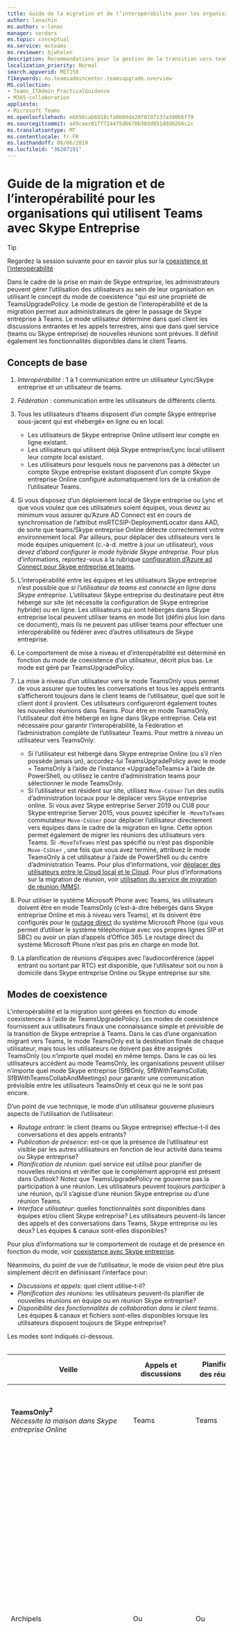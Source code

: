 ```yaml
---
title: Guide de la migration et de l’interopérabilité pour les organisations qui utilisent Teams avec Skype Entreprise
author: lanachin
ms.author: v-lanac
manager: serdars
ms.topic: conceptual
ms.service: msteams
ms.reviewer: bjwhalen
description: Recommandations pour la gestion de la transition vers teams dans Skype entreprise
localization_priority: Normal
search.appverid: MET150
f1keywords: ms.teamsadmincenter.teamsupgrade.overview
MS.collection:
- Teams_ITAdmin_PracticalGuidance
- M365-collaboration
appliesto:
- Microsoft Teams
ms.openlocfilehash: e6656cab6918cfa0b04da28f0197137a300bbf79
ms.sourcegitcommit: a49caec01ff724475d6670b303d851ddd8266c2c
ms.translationtype: MT
ms.contentlocale: fr-FR
ms.lasthandoff: 08/06/2019
ms.locfileid: "36207191"
---
```

# <a name="migration-and-interoperability-guidance-for-organizations-using-teams-together-with-skype-for-business"></a>Guide de la migration et de l’interopérabilité pour les organisations qui utilisent Teams avec Skype Entreprise

> [!Tip] 
> Regardez la session suivante pour en savoir plus sur la [coexistence et l’interopérabilité](https://aka.ms/teams-upgrade-coexistence-interop)

Dans le cadre de la prise en main de Skype entreprise, les administrateurs peuvent gérer l’utilisation des utilisateurs au sein de leur organisation en utilisant le concept du mode de coexistence "qui est une propriété de TeamsUpgradePolicy. Le mode de gestion de l’interopérabilité et de la migration permet aux administrateurs de gérer le passage de Skype entreprise à Teams.  Le mode utilisateur détermine dans quel client les discussions entrantes et les appels terrestres, ainsi que dans quel service (teams ou Skype entreprise) de nouvelles réunions sont prévues. Il définit également les fonctionnalités disponibles dans le client Teams. 


## <a name="fundamental-concepts"></a>Concepts de base

1.  *Interopérabilité* : 1 à 1 communication entre un utilisateur Lync/Skype entreprise et un utilisateur de teams.

2.  *Fédération* : communication entre les utilisateurs de différents clients.

3.  Tous les utilisateurs d’teams disposent d’un compte Skype entreprise sous-jacent qui est «hébergé» en ligne ou en local:
    - Les utilisateurs de Skype entreprise Online utilisent leur compte en ligne existant.
    - Les utilisateurs qui utilisent déjà Skype entreprise/Lync local utilisent leur compte local existant.
    - Les utilisateurs pour lesquels nous ne parvenons pas à détecter un compte Skype entreprise existant disposent d’un compte Skype entreprise Online configuré automatiquement lors de la création de l’utilisateur Teams.

4.  Si vous disposez d’un déploiement local de Skype entreprise ou Lync et que vous voulez que ces utilisateurs soient équipes, vous devez au minimum vous assurer qu’Azure AD Connect est en cours de synchronisation de l’attribut msRTCSIP-DeploymentLocator dans AAD, de sorte que teams/Skype entreprise Online détecte correctement votre environnement local. Par ailleurs, pour déplacer des utilisateurs vers le mode équipes uniquement (c.-à-d. mettre à jour un utilisateur), *vous devez d’abord configurer le mode hybride Skype entreprise*. Pour plus d’informations, reportez-vous à la rubrique [configuration d’Azure ad Connect pour Skype entreprise et teams](https://docs.microsoft.com/en-us/SkypeForBusiness/hybrid/configure-azure-ad-connect).

5.  L’interopérabilité entre les équipes et les utilisateurs Skype entreprise n’est possible que *si l’utilisateur de teams est connecté en ligne dans Skype entreprise*. L’utilisateur Skype entreprise du destinataire peut être hébergé sur site (et nécessite la configuration de Skype entreprise hybride) ou en ligne. Les utilisateurs qui sont hébergés dans Skype entreprise local peuvent utiliser teams en mode îlot (défini plus loin dans ce document), mais ils ne peuvent pas utiliser teams pour effectuer une interopérabilité ou fédérer avec d’autres utilisateurs de Skype entreprise.  

6.  Le comportement de mise à niveau et d’interopérabilité est déterminé en fonction du mode de coexistence d’un utilisateur, décrit plus bas. Le mode est géré par TeamsUpgradePolicy. 

7.  La mise à niveau d’un utilisateur vers le mode TeamsOnly vous permet de vous assurer que toutes les conversations et tous les appels entrants s’afficheront toujours dans le client teams de l’utilisateur, quel que soit le client dont il provient. Ces utilisateurs configureront également toutes les nouvelles réunions dans Teams. Pour être en mode TeamsOnly, l’utilisateur doit être hébergé en ligne dans Skype entreprise. Cela est nécessaire pour garantir l’interopérabilité, la Fédération et l’administration complète de l’utilisateur Teams. Pour mettre à niveau un utilisateur vers TeamsOnly:
    - Si l’utilisateur est hébergé dans Skype entreprise Online (ou s’il n’en possède jamais un), accordez-lui TeamsUpgradePolicy avec le mode = TeamsOnly à l’aide de l’instance «UpgradeToTeams» à l’aide de PowerShell, ou utilisez le centre d’administration teams pour sélectionner le mode TeamsOnly.
    - Si l’utilisateur est résident sur site, utilisez `Move-CsUser` l’un des outils d’administration locaux pour le déplacer vers Skype entreprise online.  Si vous avez Skype entreprise Server 2019 ou CU8 pour Skype entreprise Server 2015, vous pouvez spécifier le `-MoveToTeams` commutateur `Move-CsUser` pour déplacer l’utilisateur directement vers équipes dans le cadre de la migration en ligne. Cette option permet également de migrer les réunions des utilisateurs vers Teams. Si `-MoveToTeams` n’est pas spécifié ou n’est pas disponible `Move-CsUser` , une fois que vous avez terminé, attribuez le mode TeamsOnly à cet utilisateur à l’aide de PowerShell ou du centre d’administration Teams. Pour plus d’informations, voir [déplacer des utilisateurs entre le Cloud local et le Cloud](https://docs.microsoft.com/skypeforbusiness/hybrid/move-users-between-on-premises-and-cloud).  Pour plus d’informations sur la migration de réunion, voir [utilisation du service de migration de réunion (MMS)](https://docs.microsoft.com/skypeforbusiness/audio-conferencing-in-office-365/setting-up-the-meeting-migration-service-mms).

8.  Pour utiliser le système Microsoft Phone avec Teams, les utilisateurs doivent être en mode TeamsOnly (c’est-à-dire hébergés dans Skype entreprise Online et mis à niveau vers Teams), et ils doivent être configurés pour le [routage direct](https://techcommunity.microsoft.com/t5/Microsoft-Teams-Blog/Direct-Routing-is-now-Generally-Available/ba-p/210359#M1277) du système Microsoft Phone (qui vous permet d’utiliser le système téléphonique avec vos propres lignes SIP et SBC) ou avoir un plan d’appels d’Office 365. Le routage direct du système Microsoft Phone n’est pas pris en charge en mode îlot.    

9.  La planification de réunions d’équipes avec l’audioconférence (appel entrant ou sortant par RTC) est disponible, que l’utilisateur soit ou non à domicile dans Skype entreprise Online ou Skype entreprise sur site. 


## <a name="coexistence-modes"></a>Modes de coexistence

L’interopérabilité et la migration sont gérées en fonction du «mode coexistence» à l’aide de TeamsUpgradePolicy. Les modes de coexistence fournissent aux utilisateurs finaux une connaissance simple et prévisible de la transition de Skype entreprise à Teams. Dans le cas d’une organisation migrant vers Teams, le mode TeamsOnly est la destination finale de chaque utilisateur, mais tous les utilisateurs ne doivent pas être assignés TeamsOnly (ou n’importe quel mode) en même temps. Dans le cas où les utilisateurs accèdent au mode TeamsOnly, les organisations peuvent utiliser n’importe quel mode Skype entreprise (SfBOnly, SfBWithTeamsCollab, SfBWithTeamsCollabAndMeetings) pour garantir une communication prévisible entre les utilisateurs TeamsOnly et ceux qui ne le sont pas encore.


D’un point de vue technique, le mode d’un utilisateur gouverne plusieurs aspects de l’utilisation de l’utilisateur:

- *Routage entrant*: le client (teams ou Skype entreprise) effectue-t-il des conversations et des appels entrants? 
- *Publication de présence*: est-ce que la présence de l’utilisateur est visible par les autres utilisateurs en fonction de leur activité dans teams ou Skype entreprise? 
- *Planification de réunion*: quel service est utilisé pour planifier de nouvelles réunions et vérifier que le complément approprié est présent dans Outlook? Notez que TeamsUpgradePolicy ne gouverne pas la participation à une réunion. Les utilisateurs peuvent toujours *participer* à une réunion, qu’il s’agisse d’une réunion Skype entreprise ou d’une réunion Teams.
- *Interface utilisateur*: quelles fonctionnalités sont disponibles dans équipes et/ou client Skype entreprise? Les utilisateurs peuvent-ils lancer des appels et des conversations dans Teams, Skype entreprise ou les deux? Les équipes & canaux sont-elles disponibles?  

Pour plus d’informations sur le comportement de routage et de présence en fonction du mode, voir [coexistence avec Skype entreprise](https://docs.microsoft.com/en-us/MicrosoftTeams/coexistence-chat-calls-presence).

Néanmoins, du point de vue de l’utilisateur, le mode de vision peut être plus simplement décrit en définissant l’interface pour:
- *Discussions et appels*: quel client utilise-t-il?
- *Planification des réunions*: les utilisateurs peuvent-ils planifier de nouvelles réunions en équipe ou en réunion Skype entreprise?
- *Disponibilité des fonctionnalités de collaboration dans le client teams*. Les équipes & canaux et fichiers sont-elles disponibles lorsque les utilisateurs disposent toujours de Skype entreprise?

Les modes sont indiqués ci-dessous.
</br>
</br>

|Veille|Appels et discussions|Planification des réunions<sup>1</sup>|Équipes & canaux|Cas d’utilisation|
|---|---|---|---|---|
|**TeamsOnly<sup>2</sup>**</br>*Nécessite la maison dans Skype entreprise Online*|Teams|Teams|Oui|État final de la mise à niveau. Il s’agit également de la valeur par défaut pour les nouveaux clients avec <500 de sièges.|
|Archipels|Ou|Ou|Oui|Configuration par défaut. Autorise un utilisateur unique à évaluer les deux clients côte à côte. Les conversations et les appels peuvent débarquer dans les deux clients, de sorte que les utilisateurs doivent toujours exécuter les deux clients. Pour éviter toute confusion ou régression de Skype entreprise, les communications externes, les services vocaux RTC et les applications vocales, l’intégration d’Office et plusieurs autres intégrations continuent d’être gérées par Skype entreprise.|
|SfBWithTeamsCollabAndMeetings<sup>2</sup>|Skype Entreprise|Équipes|Oui|«Réunions en premier». Principalement pour les organisations locales à tirer parti des fonctionnalités de réunion d’équipes, si elles ne sont pas encore prêtes à migrer les appels vers le Cloud.|
|SfBWithTeamsCollab|Skype Entreprise|Skype Entreprise|Oui|Point de départ alternatif pour les organisations complexes nécessitant un contrôle administratif plus étroit.|
|SfBOnly|Skype Entreprise|Skype Entreprise|No<sup>3</sup>|Scénario spécialisé pour les organisations présentant des exigences strictes en matière de contrôle des données. Teams permet uniquement de participer à des réunions planifiées par d’autres personnes.|
||||||

</br>
</br>

**Notes**

<sup>1</sup> la possibilité de rejoindre une réunion existante (programmée dans teams ou dans Skype entreprise) n’est pas régie par le mode. Par défaut, les utilisateurs peuvent toujours rejoindre une réunion à laquelle ils ont été invités.

<sup>2</sup> par défaut, lors de l’attribution de TeamsOnly ou SfbWithTeamsCollabAndMeetings à un utilisateur individuel, toutes les réunions Skype entreprise existantes planifiées par l’utilisateur pour l’avenir sont converties en réunions Teams. Si vous le souhaitez, vous pouvez conserver ces réunions en tant que réunions Skype entreprise `-MigrateMeetingsToTeams $false` en spécifiant lors de l’attribution de TeamsUpgradePolicy ou en désélectionnant la case à cocher dans le portail d’administration Teams.   Notez que la possibilité de convertir des réunions à partir de Skype entreprise en équipes n’est pas avaialble lorsque vous accordez TeamsUpgradePolicy en fonction du client. 

<sup>3</sup> actuellement, teams n’a pas la possibilité de désactiver les fonctionnalités d’équipes et de canaux de manière à ce que cette option reste activée pour le moment.



## <a name="teamsupgradepolicy-managing-migration-and-co-existence"></a>TeamsUpgradePolicy: gestion de la migration et de la coexistence

TeamsUpgradePolicy expose deux propriétés principales: mode et NotifySfbUsers. 
</br>
</br>

|Paramètre|Type|Valeurs autorisées</br>(par défaut en italique)|Description|
|---|---|---|---|
|Veille|Énumération|*Archipels*</br>TeamsOnly</br>SfBOnly</br>SfBWithTeamsCollab</br>SfBWithTeamsCollabAndMeetings|Indique le mode dans lequel le client doit s’exécuter.|
|NotifySfbUsers|Bool|*Faux* ou vrai|Indique s’il faut afficher une bannière dans le client Skype entreprise informant l’utilisateur que teams va bientôt remplacer Skype entreprise. Cela ne peut pas être vrai si le mode = TeamsOnly.|
|||||

Teams fournit toutes les instances pertinentes d’TeamsUpgradePolicy par le biais de stratégies intégrées et en lecture seule. Par conséquent, seules les cmdlets Get et Grant sont disponibles. Les instances intégrées sont répertoriées ci-dessous.
</br>
</br>

|Identity |Veille|NotifySfbUsers|
|---|---|---|
|Archipels|Archipels|False|
|IslandsWithNotify|Archipels|True|
|SfBOnly|SfBOnly|False|
|SfBOnlyWithNotify|SfBOnly|True|
|SfBWithTeamsCollab|SfBWithTeamsCollab|False|
|SfBWithTeamsCollabWithNotify|SfBWithTeamsCollab|True|
|SfBWithTeamsCollabAndMeetings|SfBWithTeamsCollabAndMeetings|False|
|SfBWithTeamsCollabAndMeetingsWithNotify|SfBWithTeamsCollabAndMeetings|True|
|UpgradeToTeams|TeamsOnly|False|
|Globale</br>*Par défaut*|Archipels|False|
||||

Ces instances de stratégie peuvent être accordées à des utilisateurs individuels ou en fonction du client. Par exemple :
- Pour mettre à niveau un utilisateur ($SipAddress) en équipes, autorisez l’instance «UpgradeToTeams»:</br>
`Grant-CsTeamsUpgradePolicy -PolicyName UpgradeToTeams -Identity $SipAddress`
- Pour mettre à niveau le client entier, omettez le paramètre Identity de la commande Grant:</br>
`Grant-CsTeamsUpgradePolicy -PolicyName UpgradeToTeams`


## <a name="federation-considerations"></a>Considérations relatives aux fédérations

La Fédération entre teams et un autre utilisateur de Skype entreprise nécessite que l’utilisateur de teams soit à domicile en ligne dans Skype entreprise. Pour le moment, les utilisateurs d’équipes travaillant dans Skype entreprise sur site pourront se fédérer avec les utilisateurs de teams uniquement.

TeamsUpgradePolicy gère le routage des conversations et appels fédérés entrants. Le comportement de routage fédéré est le même que pour les mêmes scénarios de client, *sauf dans le mode îlot*.  Lorsque les destinataires sont en mode îlot: 
- Discussions et appels lancés à partir de teams dans marketing si le destinataire est dans un *client fédéré*.
- Les conversations et les appels passés à partir de teams dans teams si le destinataire est dans le *même client*.
- Les conversations et les appels lancés à partir de marketing sont toujours terrains dans Skype entreprise.

Pour plus d’informations, reportez-vous à la section [coexistence avec Skype entreprise](https://docs.microsoft.com/en-us/MicrosoftTeams/coexistence-chat-calls-presence).

## <a name="the-teams-client-user-experience-when-using-sfb-modes"></a>Interface utilisateur du client teams lors de l’utilisation des modes marketing
Lorsque l’utilisateur se trouve dans l’un des modes Skype entreprise (SfBOnly, SfBWithTeamsCollab, SfBWithTeamsCollabAndMeetings), toutes les discussions et les appels entrants sont acheminés vers le client Skype entreprise de l’utilisateur. Pour éviter toute confusion à l’utilisateur final et garantir le routage, les appels et les discussions appropriés dans le client teams sont automatiquement désactivés lorsqu’un utilisateur se trouve dans l’un des modes Skype entreprise. De même, la planification de réunions dans teams est automatiquement désactivée lorsque les utilisateurs se trouvent dans les modes SfBOnly ou SfBWithTeamsCollab, et activés automatiquement lorsqu’un utilisateur est en mode SfBWithTeamsCollabAndMeetings. Pour plus d’informations, reportez-vous à la section [découverte et conformité des modes de coexistence](https://docs.microsoft.com/en-us/MicrosoftTeams/teams-client-experience-and-conformance-to-coexistence-modes).

> [!Note] 
> - Avant la mise à disposition automatique des équipes et des canaux, les modes SfbOnly et SfBWithTeamsCollab se comportent de la même façon.


## <a name="detailed-mode-descriptions"></a>Descriptions du mode détaillé
</br>
</br>

|Veille|Explication|
|---|---|
|**Archipels**</br>définie|Un utilisateur exécute Skype entreprise et teams côte à côte. Cet utilisateur:</br><ul><li>Peut lancer des conversations et des appels VoIP dans un client Skype entreprise ou Teams. Remarque: les utilisateurs dotés de Skype entreprise sur site ne peuvent pas lancer de teams pour atteindre un autre utilisateur Skype entreprise, quel que soit le mode du destinataire.<li>Reçoit des discussions & appels VoIP lancés dans Skype entreprise par un autre utilisateur dans le client Skype entreprise.<li>Reçoit des conversations & appels VoIP lancés par un autre utilisateur dans le client d’équipes s’il se trouve dans le *même*client.<li>Reçoit des discussions & appels VoIP lancés par un autre utilisateur dans le client Skype entreprise s’il se trouve dans un client *fédéré*. <li>Est doté de la fonctionnalité RTC comme indiqué ci-dessous:<ul><li>Lorsque l’utilisateur travaille dans Skype entreprise sur site et qu’il dispose d’une voix entreprise, les appels RTC sont toujours lancés et reçus dans Skype entreprise.<li>Lorsque l’utilisateur dispose de Skype entreprise Online et dispose du système Microsoft Phone, il passe toujours et reçoit les appels RTC dans Skype entreprise:<ul><li>C’est le cas, que l’utilisateur dispose d’un forfait d’appel Microsoft ou qu’il se connecte au réseau PSTN via Skype entreprise version Cloud Connector ou un déploiement local de Skype entreprise Server (voix hybride).<li>**Remarque: le routage direct du système Microsoft teams n’est pas pris en charge en mode îlot.**</ul></ul><li>Reçoit des files d’attente d’appels Microsoft et des appels de standard automatique dans Skype entreprise.<li>Peut planifier des réunions dans teams ou Skype entreprise (et afficher les deux plug-ins par défaut).<li>Permet de participer à une réunion Skype entreprise ou Teams. la réunion s’ouvre dans le client respectif.</ul>|
|**SfBOnly**|Un utilisateur n’exécute que Skype entreprise. Cet utilisateur:</br><ul><li>Peut lancer des conversations et des appels à partir de Skype entreprise uniquement.<li>Reçoit une conversation ou un appel dans le client Skype entreprise, quelle que soit l’origine, sauf si l’initiateur est un utilisateur de teams avec Skype entreprise sur site. *Peut planifier uniquement des réunions Skype entreprise, mais peut participer à des réunions Skype entreprise ou Teams. <li> </br> *L’utilisation du mode îlot avec des utilisateurs locaux n’est pas recommandée en association avec d’autres utilisateurs en mode SfBOnly. S’il s’agit d’un utilisateur de teams dans lequel Skype entreprise est hébergé sur site, un appel ou une conversation à un utilisateur de SfBOnly, l’utilisateur SfBOnly n’est pas joignable et reçoit une notification d’appel manqué.|
|**SfBWithTeamsCollab**|Un utilisateur exécute Skype entreprise et teams côte à côte. Cet utilisateur:</br><ul><li>Est doté de la fonctionnalité d’un utilisateur en mode SfBOnly.<li>Équipes est activée uniquement pour la collaboration de groupe (canaux); les discussions/appels/planification des réunions sont désactivées.</ul>|
|**SfBWithTeamsCollab</br>AndMeetings**|Un utilisateur exécute Skype entreprise et teams côte à côte. Cet utilisateur:<ul><li>Est doté de la fonctionnalité de conversation et d’appel de l’utilisateur en mode SfBOnly.<li>Teams est activé pour la collaboration de groupe (canaux-y compris les conversations de canal); les discussions et les appels sont désactivés.<li>Ne peut planifier que les réunions d’équipe, mais peut participer à des réunions Skype entreprise ou Teams.</ul>|
|**TeamsOnly**</br>(nécessite marketing online Home)|Un utilisateur ne exécute que Teams. Cet utilisateur:<ul><li>Reçoit les discussions et les appels dans leur client Teams, quel que soit l’endroit de l’initiation.<li>Peut lancer des conversations et des appels à partir d’équipes uniquement.<li>Peut planifier des réunions uniquement dans Teams, mais peut participer à des réunions Skype entreprise ou Teams.<li>Peut continuer à utiliser des téléphones IP Skype entreprise.<br><br>*L’utilisation du mode TeamsOnly en association avec d’autres utilisateurs en mode îlot n’est pas recommandée tant que le mode d’adoption des équipes n’est pas saturé, c’est-à-dire que le mode d’utilisation des équipes et des clients Skype entreprise est actif. Si un utilisateur de TeamsOnly entame un appel ou une conversation à un utilisateur de l’archipel, cet appel ou la conversation sera effectué sur le client teams de l’utilisateur de l’îlot; Si l’utilisateur de l’îlot n’utilise pas ou ne surveille aucune équipe, il apparaît hors ligne et ne peut pas être joint par l’utilisateur TeamsOnly.*</ul> |
|||




## <a name="related-topics"></a>Voir aussi

[Coexistence avec Skype Entreprise](https://docs.microsoft.com/en-us/microsoftteams/coexistence-chat-calls-presence)

[Expérience client Teams et conformité aux modes coexistence](https://docs.microsoft.com/en-us/MicrosoftTeams/teams-client-experience-and-conformance-to-coexistence-modes)

[Get-CsTeamsUpgradePolicy](https://docs.microsoft.com/powershell/module/skype/get-csteamsupgradepolicy?view=skype-ps)

[Grant-CsTeamsUpgradePolicy](https://docs.microsoft.com/powershell/module/skype/grant-csteamsupgradepolicy?view=skype-ps)

[Get-CsTeamsUpgradeConfiguration](https://docs.microsoft.com/powershell/module/skype/get-csteamsupgradeconfiguration?view=skype-ps)

[Set-CsTeamsUpgradeConfiguration](https://docs.microsoft.com/powershell/module/skype/set-csteamsupgradeconfiguration?view=skype-ps)

[Utiliser le service de migration de réunion (MMS)](https://docs.microsoft.com/skypeforbusiness/audio-conferencing-in-office-365/setting-up-the-meeting-migration-service-mms)
